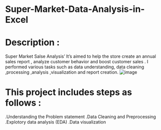 # Super-Market-Data-Analysis-in-Excel
# Description :
Super Market Salse Analysis’ It’s aimed to help the store create an annual sales report , analyze customer behavior and boost customer sales . I performed various tasks such as data understanding, data cleaning ,processing ,analysis ,visualization and report creation.
![image](https://github.com/Ajaj583/Super-Market-Data-Analysis-in-Excel/assets/158480555/0f639d9e-1129-4d75-8d0a-1c38b5d78c27)

# This project includes steps as follows :
.Understanding the Problem statement
.Data Cleaning and Preprocessing
.Explotory data analysis (EDA)
.Data visualization
